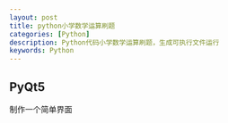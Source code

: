 ```yaml
---
layout: post
title: python小学数学运算刷题
categories: [Python]
description: Python代码小学数学运算刷题，生成可执行文件运行
keywords: Python
---
```


## PyQt5

制作一个简单界面

